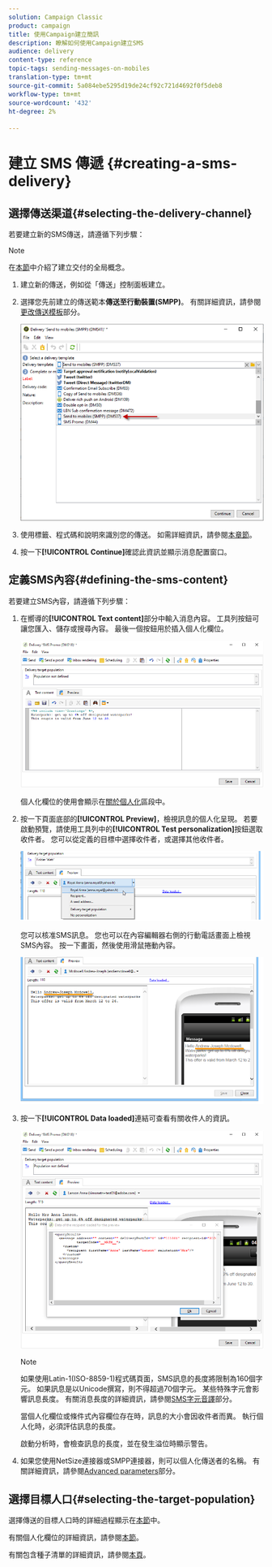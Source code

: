 ```yaml
---
solution: Campaign Classic
product: campaign
title: 使用Campaign建立簡訊
description: 瞭解如何使用Campaign建立SMS
audience: delivery
content-type: reference
topic-tags: sending-messages-on-mobiles
translation-type: tm+mt
source-git-commit: 5a084ebe5295d19de24cf92c721d4692f0f5deb8
workflow-type: tm+mt
source-wordcount: '432'
ht-degree: 2%

---
```



# 建立 SMS 傳遞 {#creating-a-sms-delivery}

## 選擇傳送渠道{#selecting-the-delivery-channel}

若要建立新的SMS傳送，請遵循下列步驟：

>[!NOTE]
>
>在[本節](../../delivery/using/steps-about-delivery-creation-steps.md)中介紹了建立交付的全局概念。

1. 建立新的傳送，例如從「傳送」控制面板建立。
1. 選擇您先前建立的傳送範本&#x200B;**傳送至行動裝置(SMPP)**。 有關詳細資訊，請參閱[更改傳送模板](sms-set-up.md#changing-the-delivery-template)部分。

   ![](assets/s_user_mobile_wizard.png)

1. 使用標籤、程式碼和說明來識別您的傳送。 如需詳細資訊，請參閱[本章節](../../delivery/using/steps-create-and-identify-the-delivery.md#identifying-the-delivery)。
1. 按一下&#x200B;**[!UICONTROL Continue]**&#x200B;確認此資訊並顯示消息配置窗口。

## 定義SMS內容{#defining-the-sms-content}

若要建立SMS內容，請遵循下列步驟：

1. 在嚮導的&#x200B;**[!UICONTROL Text content]**&#x200B;部分中輸入消息內容。 工具列按鈕可讓您匯入、儲存或搜尋內容。 最後一個按鈕用於插入個人化欄位。

   ![](assets/s_ncs_user_wizard_sms01_138.png)

   個人化欄位的使用會顯示在[關於個人化](../../delivery/using/about-personalization.md)區段中。

1. 按一下頁面底部的&#x200B;**[!UICONTROL Preview]**，檢視訊息的個人化呈現。 若要啟動預覽，請使用工具列中的&#x200B;**[!UICONTROL Test personalization]**&#x200B;按鈕選取收件者。 您可以從定義的目標中選擇收件者，或選擇其他收件者。

   ![](assets/s_ncs_user_wizard_sms01_139.png)

   您可以核准SMS訊息。 您也可以在內容編輯器右側的行動電話畫面上檢視SMS內容。 按一下畫面，然後使用滑鼠捲動內容。

   ![](assets/s_ncs_user_wizard_sms01_140.png)

1. 按一下&#x200B;**[!UICONTROL Data loaded]**&#x200B;連結可查看有關收件人的資訊。

   ![](assets/s_user_mobile_wizard_sms_02.png)

   >[!NOTE]
   >
   >如果使用Latin-1(ISO-8859-1)程式碼頁面，SMS訊息的長度將限制為160個字元。 如果訊息是以Unicode撰寫，則不得超過70個字元。 某些特殊字元會影響訊息長度。 有關消息長度的詳細資訊，請參閱[SMS字元音譯](#about-character-transliteration)部分。
   >
   >當個人化欄位或條件式內容欄位存在時，訊息的大小會因收件者而異。 執行個人化時，必須評估訊息的長度。
   >
   >啟動分析時，會檢查訊息的長度，並在發生溢位時顯示警告。

1. 如果您使用NetSize連接器或SMPP連接器，則可以個人化傳送者的名稱。 有關詳細資訊，請參閱[Advanced parameters](#advanced-parameters)部分。

## 選擇目標人口{#selecting-the-target-population}

選擇傳送的目標人口時的詳細過程顯示在[本節](../../delivery/using/steps-defining-the-target-population.md)中。

有關個人化欄位的詳細資訊，請參閱[本節](../../delivery/using/about-personalization.md)。

有關包含種子清單的詳細資訊，請參閱[本頁](../../delivery/using/about-seed-addresses.md)。

